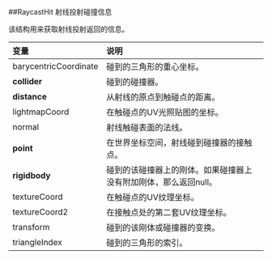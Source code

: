 ##RaycastHit 射线投射碰撞信息

该结构用来获取射线投射返回的信息。

|变量|说明|
|:--|:--|
|barycentricCoordinate|碰到的三角形的重心坐标。|
|**collider**|碰到的碰撞器。|
|**distance**|从射线的原点到触碰点的距离。|
|lightmapCoord|在触碰点的UV光照贴图的坐标。|
|normal|射线触碰表面的法线。|
|**point**|在世界坐标空间，射线碰到碰撞器的接触点。|
|**rigidbody**|碰到的该碰撞器上的刚体。如果碰撞器上没有附加刚体，那么返回null。|
|textureCoord|在触碰点的UV纹理坐标。|
|textureCoord2|在接触点处的第二套UV纹理坐标。|
|transform|碰到的该刚体或碰撞器的变换。|
|triangleIndex|碰到的三角形的索引。|